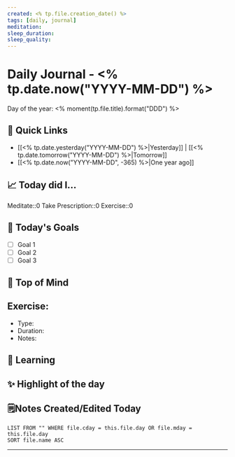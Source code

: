 ```yaml
---
created: <% tp.file.creation_date() %>
tags: [daily, journal]
meditation:
sleep_duration:
sleep_quality:
---
```


# Daily Journal - <% tp.date.now("YYYY-MM-DD") %>

Day of the year: <% moment(tp.file.title).format("DDD") %>

## 🔗 Quick Links

- [[<% tp.date.yesterday("YYYY-MM-DD") %>|Yesterday]] | [[<% tp.date.tomorrow("YYYY-MM-DD") %>|Tomorrow]]
- [[<% tp.date.now("YYYY-MM-DD", -365) %>|One year ago]]

## 📈 Today did I...

Meditate::0
Take Prescription::0
Exercise::0

## 🥅 Today's Goals

<!-- Set no more than 3 goals for a single day. What do you want to get done today? -->

- [ ] Goal 1
- [ ] Goal 2
- [ ] Goal 3

## 🧠 Top of Mind

## Exercise:

- Type:
- Duration:
- Notes:

## 📖 Learning

## ✨ Highlight of the day

## 🗒️Notes Created/Edited Today

```dataview
LIST FROM "" WHERE file.cday = this.file.day OR file.mday = this.file.day
SORT file.name ASC
```

---
